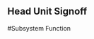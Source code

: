 Head Unit Signoff
-------------------------------------------------------------------
#Subsystem Function
